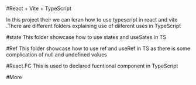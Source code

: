 #React + Vite + TypeScript

In this project their we can leran how to use typescript in react and vite .There are different folders explaining use of diiferent uses in TypeScript

#state 
This folder showcase how to use states and useSates in TS

#Ref
This folder showcase how to use ref and useRef in TS as there is some complication of null and undefined values

#React.FC 
This is used to declared fucntional component in TypeScript

#More
